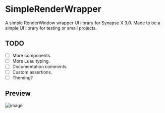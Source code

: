 # SimpleRenderWrapper

A simple RenderWindow wrapper UI library for Synapse X 3.0. Made to be a simple UI library for testing or small projects.

## TODO

 - [ ] More components.
 - [ ] More Luau typing.
 - [ ] Documentation comments.
 - [ ] Custom assertions.
 - [ ] Theming?
 
 ## Preview
 
 ![image](https://user-images.githubusercontent.com/56797207/208209387-69e12adc-a396-41b3-9650-9b45e6ee1978.png)
